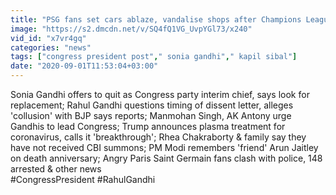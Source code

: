 ```yaml
---
title: "PSG fans set cars ablaze, vandalise shops after Champions League defeat Oneindia News"
image: "https://s2.dmcdn.net/v/SQ4fQ1VG_UvpYGl73/x240"
vid_id: "x7vr4gq"
categories: "news"
tags: ["congress president post"," sonia gandhi"," kapil sibal"]
date: "2020-09-01T11:53:04+03:00"
---
```

Sonia Gandhi offers to quit as Congress party interim chief, says look for replacement; Rahul Gandhi questions timing of dissent letter, alleges 'collusion' with BJP says reports; Manmohan Singh, AK Antony urge Gandhis to lead Congress; Trump announces plasma treatment for coronavirus, calls it 'breakthrough'; Rhea Chakraborty &amp; family say they have not received CBI summons; PM Modi remembers 'friend' Arun Jaitley on death anniversary; Angry Paris Saint Germain fans clash with police, 148 arrested &amp; other news  <br>#CongressPresident #RahulGandhi
